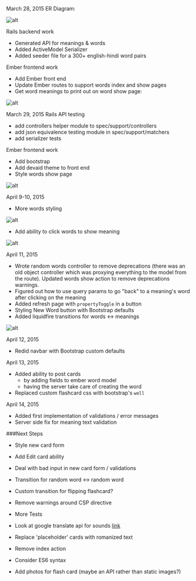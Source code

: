 March 28, 2015
ER Diagram:

![alt](http://i.imgur.com/giTLrQm.png)

Rails backend work
- Generated API for meanings & words
- Added ActiveModel Serializer
- Added seeder file for a 300+ english-hindi word pairs

Ember frontend work
- Add Ember front end
- Update Ember routes to support words index and show pages
- Get word meanings to print out on word show page:

![alt](http://i.imgur.com/tKsF9BQ.png)

March 29, 2015
Rails API testing
- add controllers helper module to spec/support/controllers
- add json equivalence testing module in spec/support/matchers
- add serializer tests

Ember frontend work
- Add bootstrap
- Add devaid theme to front end
- Style words show page

![alt](http://i.imgur.com/u2AZCQA.png)

April 9-10, 2015
- More words styling

![alt](http://i.imgur.com/vunMXxY.png)

- Add ability to click words to show meaning

![alt](http://i.imgur.com/KLXa172.png)

April 11, 2015
- Wrote random words controller to remove deprecations (there was an old object controller which was proxying everything to the model from the route). Updated words show action to remove deprecations warnings.
- Figured out how to use query params to go "back" to a meaning's word after clicking on the meaning
- Added refresh page with `propertyToggle` in a button
- Styling New Word button with Bootstrap defaults
- Added liquidfire transitions for words <-> meanings

![alt](http://i.imgur.com/mVSRh63.gif)

April 12, 2015
- Redid navbar with Bootstrap custom defaults

April 13, 2015
- Added ability to post cards
  - by adding fields to ember word model
  - having the server take care of creating the word
- Replaced custom flashcard css with bootstrap's `well`

April 14, 2015
- Added first implementation of validations / error messages
- Server side fix for meaning text validation

###Next Steps

- Style new card form
- Add Edit card ability
- Deal with bad input in new card form / validations
- Transition for random word <-> random word
- Custom transition for flipping flashcard?
- Remove warnings around CSP directive
- More Tests
- Look at google translate api for sounds [link](http://translate.google.com/translate_tts?ie=UTF-8&q=%E0%A4%95%E0%A4%B2%E0%A4%BE&tl=hi)

- Replace 'placeholder' cards with romanized text
- Remove index action
- Consider ES6 syntax
- Add photos for flash card (maybe an API rather than static images?)
